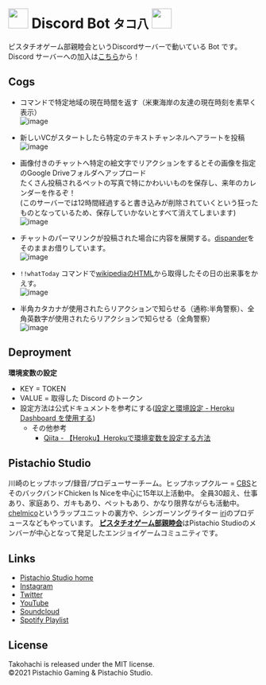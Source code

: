 # <img src="https://user-images.githubusercontent.com/4445606/125382515-c0116400-e3d0-11eb-9237-8b3ec76996b3.png" width="40px"> Discord Bot `タコ八` <img src="https://user-images.githubusercontent.com/4445606/125382515-c0116400-e3d0-11eb-9237-8b3ec76996b3.png" width="40px">

ピスタチオゲーム部親睦会というDiscordサーバーで動いている Bot です。
Discord サーバーへの加入は[こちら](https://discord.com/invite/6XbCyRF)から！  

## Cogs

- コマンドで特定地域の現在時間を返す（米東海岸の友達の現在時刻を素早く表示）  
![image](https://user-images.githubusercontent.com/4445606/125953710-c672d3fa-3a60-43eb-b871-6b70595f5472.png)  

- 新しいVCがスタートしたら特定のテキストチャンネルへアラートを投稿  
![image](https://user-images.githubusercontent.com/4445606/125953884-10528778-3b56-414f-972e-197d35e51b64.png)  

- 画像付きのチャットへ特定の絵文字でリアクションをするとその画像を指定のGoogle Driveフォルダへアップロード  
たくさん投稿されるペットの写真で特にかわいいものを保存し、来年のカレンダーを作るぞ！  
(このサーバーでは12時間経過すると書き込みが削除されていくという狂ったものとなっているため、保存していかないとすべて消えてしまいます)  
![image](https://user-images.githubusercontent.com/4445606/125954117-b54ef041-254f-4bf9-855e-d62e614aeb0e.png)  

- チャットのパーマリンクが投稿された場合に内容を展開する。[dispander](https://github.com/DiscordBotPortalJP/dispander)をそのままお借りしています。  
![image](https://user-images.githubusercontent.com/4445606/125954215-2ff8b9b1-8e5e-4c9c-a45c-0a79409e8fd3.png)  

- `!!whatToday` コマンドで[wikipediaのHTML](https://ja.wikipedia.org/wiki/Wikipedia:%E4%BB%8A%E6%97%A5%E3%81%AF%E4%BD%95%E3%81%AE%E6%97%A5_7%E6%9C%88)から取得したその日の出来事をかえす。  
![image](https://user-images.githubusercontent.com/4445606/125954287-51a42d02-61ec-4c1e-b114-5faf225c0b50.png)  

- 半角カタカナが使用されたらリアクションで知らせる（通称:半角警察）、全角英数字が使用されたらリアクションで知らせる（全角警察）  
![image](https://user-images.githubusercontent.com/4445606/125954408-8d8b9f38-c5ff-4d0f-b524-82aeb938b2da.png)  


## Deproyment

**環境変数の設定**

- KEY = TOKEN
- VALUE = 取得した Discord のトークン
- 設定方法は公式ドキュメントを参考にする([設定と環境設定 - Heroku Dashboard を使用する](https://devcenter.heroku.com/ja/articles/config-vars#using-the-heroku-dashboard))
	- その他参考
		- [Qiita - 【Heroku】Herokuで環境変数を設定する方法](https://qiita.com/mzmz__02/items/64db94b8fc67ee0a9068)

## Pistachio Studio

川崎のヒップホップ/録音/プロデューサーチーム。ヒップホップクルー = [CBS](https://youtu.be/A3oshdbRbBI)とそのバックバンドChicken Is Niceを中心に15年以上活動中。
全員30超え、仕事あり、家庭あり、ガキもあり、ペットもあり、かなり限界ながらも活動中。
[chelmico](https://www.youtube.com/watch?v=76sNmqMzUuI)というラップユニットの裏方や、シンガーソングライター [iri](https://www.youtube.com/watch?v=3WlOZTy072k)のプロデュースなどもやっています。
[**ピスタチオゲーム部親睦会**](https://discord.gg/6XbCyRF)はPistachio Studioのメンバーが中心となって発足したエンジョイゲームコミュニティです。

## Links

- [Pistachio Studio home](https://pistachiostudio.net/)
- [Instagram](http://instagram.com/pistachiostudio)
- [Twitter](https://twitter.com/pstchstd)
- [YouTube](https://www.youtube.com/c/pistachiostudiokngw)
- [Soundcloud](https://soundcloud.com/pistachio-studio)
- [Spotify Playlist](https://open.spotify.com/user/2wf7ulo34ef46fu3awnq984wj?si=mm3fQfatR1OF2Kgr_uieGw)

## License

Takohachi is released under the MIT license.  
©2021 Pistachio Gaming & Pistachio Studio.
